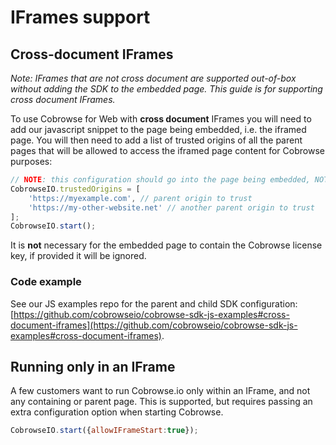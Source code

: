 # IFrames support

## Cross-document IFrames

_Note: IFrames that are not cross document are supported out-of-box without adding the SDK to the embedded page. This guide is for supporting cross document IFrames._

To use Cobrowse for Web with **cross document** IFrames you will need to add our javascript snippet to the page being embedded, i.e. the iframed page. You will then need to add a list of trusted origins of all the parent pages that will be allowed to access the iframed page content for Cobrowse purposes:

```javascript
// NOTE: this configuration should go into the page being embedded, NOT the top level page.
CobrowseIO.trustedOrigins = [
    'https://myexample.com', // parent origin to trust
    'https://my-other-website.net' // another parent origin to trust
];
CobrowseIO.start();
```

It is **not** necessary for the embedded page to contain the Cobrowse license key, if provided it will be ignored.

### Code example

See our JS examples repo for the parent and child SDK configuration: [https://github.com/cobrowseio/cobrowse-sdk-js-examples#cross-document-iframes](https://github.com/cobrowseio/cobrowse-sdk-js-examples#cross-document-iframes).

## Running only in an IFrame

A few customers want to run Cobrowse.io only within an IFrame, and not any containing or parent page. This is supported, but requires passing an extra configuration option when starting Cobrowse.&#x20;

```javascript
CobrowseIO.start({allowIFrameStart:true});
```

